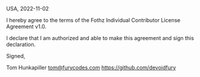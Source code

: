 USA, 2022-11-02

I hereby agree to the terms of the Fothz Individual Contributor License
Agreement v1.0.

I declare that I am authorized and able to make this agreement and sign this
declaration.

Signed,

Tom Hunkapiller tom@furycodes.com https://github.com/devoidfury
